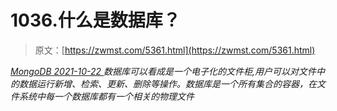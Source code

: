 <!--yml
category: 未分类
date: 0001-01-01 00:00:00
--->

# 1036.什么是数据库？

> 原文：[https://zwmst.com/5361.html](https://zwmst.com/5361.html)

   [ *MongoDB* ](https://zwmst.com/mongodb)*[ <time datetime="2021-10-23T00:45:49+08:00"> 2021-10-22 </time> ](https://zwmst.com/5361.html)  数据库可以看成是一个电子化的文件柜,用户可以对文件中的数据运行新增、检索、更新、删除等操作。数据库是一个所有集合的容器，在文件系统中每一个数据库都有一个相关的物理文件*